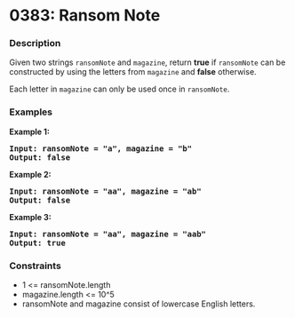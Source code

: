 # 0383: Ransom Note

### Description

Given two strings <code>ransomNote</code> and <code>magazine</code>, return <b>true</b> if <code>ransomNote</code> can be constructed by using the letters from <code>magazine</code> and <b>false</b> otherwise.

Each letter in <code>magazine</code> can only be used once in <code>ransomNote</code>.

### Examples

<p><strong>Example 1:</strong></p>

<pre><strong>Input: ransomNote = "a", magazine = "b"</strong>
<strong>Output: false</strong>
</pre>

<p><strong>Example 2:</strong></p>

<pre><strong>Input: ransomNote = "aa", magazine = "ab"</strong>
<strong>Output: false</strong>
</pre>

<p><strong>Example 3:</strong></p>

<pre><strong>Input: ransomNote = "aa", magazine = "aab"</strong>
<strong>Output: true</strong>
</pre>

### Constraints

<ul>
	<li>1 <= ransomNote.length</li>
	<li>magazine.length <= 10^5</li>
	<li>ransomNote and magazine consist of lowercase English letters.</li>
</ul>
